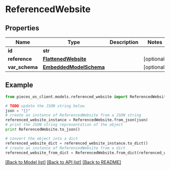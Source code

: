 # ReferencedWebsite


## Properties
Name | Type | Description | Notes
------------ | ------------- | ------------- | -------------
**id** | **str** |  | 
**reference** | [**FlattenedWebsite**](FlattenedWebsite.md) |  | [optional] 
**var_schema** | [**EmbeddedModelSchema**](EmbeddedModelSchema.md) |  | [optional] 

## Example

```python
from pieces_os_client.models.referenced_website import ReferencedWebsite

# TODO update the JSON string below
json = "{}"
# create an instance of ReferencedWebsite from a JSON string
referenced_website_instance = ReferencedWebsite.from_json(json)
# print the JSON string representation of the object
print ReferencedWebsite.to_json()

# convert the object into a dict
referenced_website_dict = referenced_website_instance.to_dict()
# create an instance of ReferencedWebsite from a dict
referenced_website_from_dict = ReferencedWebsite.from_dict(referenced_website_dict)
```
[[Back to Model list]](../README.md#documentation-for-models) [[Back to API list]](../README.md#documentation-for-api-endpoints) [[Back to README]](../README.md)


